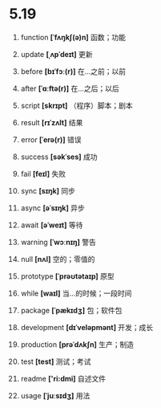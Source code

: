 # 5.19

1. function **[ˈfʌŋkʃ(ə)n]** 函数；功能

2. update **[ˌʌpˈdeɪt]** 更新

3. before **[bɪˈfɔː(r)]** 在...之前；以前

4. after **[ˈɑːftə(r)]** 在...之后；以后

5. script **[skrɪpt]** （程序）脚本；剧本

6. result **[rɪˈzʌlt]** 结果

7. error **[ˈerə(r)]** 错误

8. success **[səkˈses]** 成功

9. fail **[feɪl]** 失败

10. sync **[sɪŋk]** 同步

11. async **[əˈsɪŋk]** 异步

12. await **[əˈweɪt]** 等待

13. warning **[ˈwɔːnɪŋ]** 警告

14. null **[nʌl]** 空的；零值的

15. prototype **[ˈprəʊtətaɪp]** 原型

16. while **[waɪl]** 当...的时候；一段时间

17. package **[ˈpækɪdʒ]** 包；软件包

18. development **[dɪˈveləpmənt]** 开发；成长

19. production **[prəˈdʌkʃn]** 生产；制造

20. test **[test]** 测试；考试

21. readme **['ri:dmi]** 自述文件

22. usage **[ˈjuːsɪdʒ]** 用法
